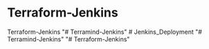 # Terraform-Jenkins
Terraform-Jenkins
"# Terramind-Jenkins" 
#   J e n k i n s _ D e p l o y m e n t  
 "# Terramind-Jenkins" 
"# Terraform-Jenkins" 
